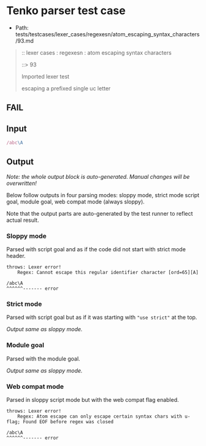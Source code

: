 # Tenko parser test case

- Path: tests/testcases/lexer_cases/regexesn/atom_escaping_syntax_characters/93.md

> :: lexer cases : regexesn : atom escaping syntax characters
>
> ::> 93
>
> Imported lexer test
>
> escaping a prefixed single uc letter

## FAIL

## Input

`````js
/abc\A
`````

## Output

_Note: the whole output block is auto-generated. Manual changes will be overwritten!_

Below follow outputs in four parsing modes: sloppy mode, strict mode script goal, module goal, web compat mode (always sloppy).

Note that the output parts are auto-generated by the test runner to reflect actual result.

### Sloppy mode

Parsed with script goal and as if the code did not start with strict mode header.

`````
throws: Lexer error!
    Regex: Cannot escape this regular identifier character [ord=65][A]

/abc\A
^^^^^^------- error
`````

### Strict mode

Parsed with script goal but as if it was starting with `"use strict"` at the top.

_Output same as sloppy mode._

### Module goal

Parsed with the module goal.

_Output same as sloppy mode._

### Web compat mode

Parsed in sloppy script mode but with the web compat flag enabled.

`````
throws: Lexer error!
    Regex: Atom escape can only escape certain syntax chars with u-flag; Found EOF before regex was closed

/abc\A
^^^^^^------- error
`````


